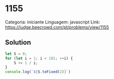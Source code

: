 # 1155

Categoria: iniciante
Linguagem: javascript
Link: https://judge.beecrowd.com/pt/problems/view/1155

## Solution

```js
let S = 0;
for (let i = 1; i < 101; ++i) {
    S += 1 / i;
}
console.log(`${S.toFixed(2)}`)

```
